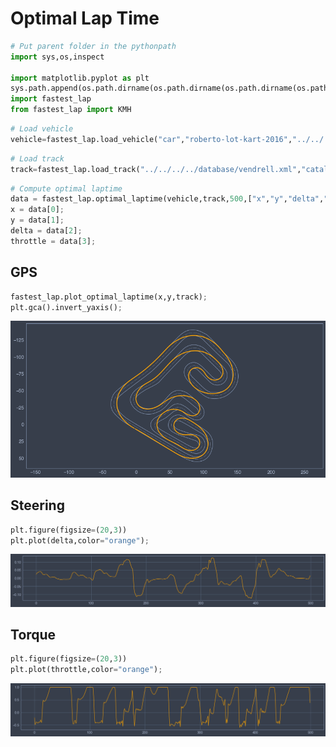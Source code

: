 # Optimal Lap Time


```python
# Put parent folder in the pythonpath
import sys,os,inspect

import matplotlib.pyplot as plt
sys.path.append(os.path.dirname(os.path.dirname(os.path.dirname(os.path.abspath(inspect.getfile(inspect.currentframe()))))))
import fastest_lap
from fastest_lap import KMH
```


```python
# Load vehicle
vehicle=fastest_lap.load_vehicle("car","roberto-lot-kart-2016","../../../../database/roberto-lot-kart-2016.xml");
```


```python
# Load track
track=fastest_lap.load_track("../../../../database/vendrell.xml","catalunya",0.2);
```


```python
# Compute optimal laptime
data = fastest_lap.optimal_laptime(vehicle,track,500,["x","y","delta","throttle"]);
x = data[0];
y = data[1];
delta = data[2];
throttle = data[3];
```

## GPS


```python
fastest_lap.plot_optimal_laptime(x,y,track);
plt.gca().invert_yaxis();
```


    
![png](output_6_0.png)
    


## Steering


```python
plt.figure(figsize=(20,3))
plt.plot(delta,color="orange");
```


    
![png](output_8_0.png)
    


## Torque


```python
plt.figure(figsize=(20,3))
plt.plot(throttle,color="orange");
```


    
![png](output_10_0.png)
    



```python

```
